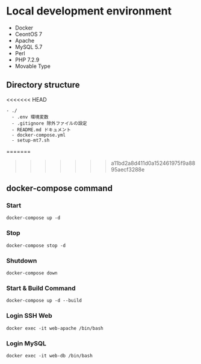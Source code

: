 # Local development environment

- Docker
- CeontOS 7
- Apache
- MySQL 5.7
- Perl
- PHP 7.2.9
- Movable Type

## Directory structure

<<<<<<< HEAD
```
- ./
  - .env 環境変数
  - .gitignore 除外ファイルの設定
  - README.md ドキュメント
  - docker-compose.yml
  - setup-mt7.sh
```

=======
>>>>>>> a11bd2a8d411d0a152461975f9a8895aecf3288e
## docker-compose command

### Start

```
docker-compose up -d
```

### Stop

```
docker-compose stop -d
```

### Shutdown

```
docker-compose down
```

### Start & Build Command

```
docker-compose up -d --build
```

### Login SSH Web

```
docker exec -it web-apache /bin/bash
```

### Login MySQL

```
docker exec -it web-db /bin/bash
```